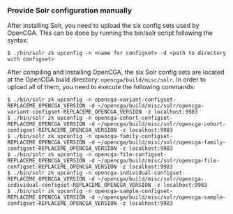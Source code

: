 ### Provide Solr configuration manually

After installing Solr, you need to upload the six config sets used by OpenCGA. This can be done by running the bin/solr script
following the syntax:

```
$ ./bin/solr zk upconfig -n <name for configset> -d <path to directory with configset>
```

After compiling and installing OpenCGA, the six Solr config sets are located at the OpenCGA build directory: `opencga/build/misc/solr`.
In order to upload all of them, you need to execute the following commands:

```
$ ./bin/solr zk upconfig -n opencga-variant-configset-REPLACEME_OPENCGA_VERSION -d ~/opencga/build/misc/solr/opencga-variant-configset-REPLACEME_OPENCGA_VERSION -z localhost:9983
$ ./bin/solr zk upconfig -n opencga-cohort-configset-REPLACEME_OPENCGA_VERSION -d ~/opencga/build/misc/solr/opencga-cohort-configset-REPLACEME_OPENCGA_VERSION -z localhost:9983
$ ./bin/solr zk upconfig -n opencga-family-configset-REPLACEME_OPENCGA_VERSION -d ~/opencga/build/misc/solr/opencga-family-configset-REPLACEME_OPENCGA_VERSION -z localhost:9983
$ ./bin/solr zk upconfig -n opencga-file-configset-REPLACEME_OPENCGA_VERSION -d ~/opencga/build/misc/solr/opencga-file-configset-REPLACEME_OPENCGA_VERSION -z localhost:9983
$ ./bin/solr zk upconfig -n opencga-individual-configset-REPLACEME_OPENCGA_VERSION -d ~/opencga/build/misc/solr/opencga-individual-configset-REPLACEME_OPENCGA_VERSION -z localhost:9983
$ ./bin/solr zk upconfig -n opencga-sample-configset-REPLACEME_OPENCGA_VERSION -d ~/opencga/build/misc/solr/opencga-sample-configset-REPLACEME_OPENCGA_VERSION -z localhost:9983

```